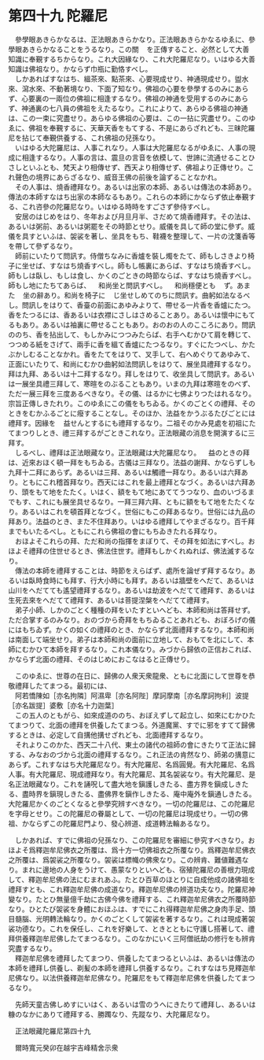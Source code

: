 # 第四十九 陀羅尼
　參學眼あきらかなるは、正法眼あきらかなり。正法眼あきらかなるゆゑに、參學眼あきらかなることをうるなり。この關<img width="16" height="16" src="_ctI_7dm.png" border="0">を正傳すること、必然として大善知識に奉覲するちからなり。これ大因緣なり、これ大陀羅尼なり。いはゆる大善知識は佛祖なり。かならず巾瓶に勤恪すべし。  
　しかあればすなはち、縕茶來、點茶來、心要現成せり、神通現成せり。盥水來、瀉水來、不動著境なり、下面了知なり。佛祖の心要を參學するのみにあらず、心要裏の一兩位の佛祖に相逢するなり。佛祖の神通を受用するのみにあらず、神通裏の七八員の佛祖をえたるなり。これによりて、あらゆる佛祖の神通は、この一束に究盡せり。あらゆる佛祖の心要は、この一拈に究盡せり。このゆゑに、佛祖を奉覲するに、天華天香をもてする、不是にあらざれども、三昧陀羅尼を拈じて奉覲供養する、これ佛祖の兒孫なり。  
　いはゆる大陀羅尼は、人事これなり。人事は大陀羅尼なるがゆゑに、人事の現成に相逢するなり。人事の言は、震旦の言音を依模して、世諦に流通せることひさしといふとも、梵天より相傳せず、西天より相傳せず、佛祖より正傳せり。これ聲色の境界にあらざるなり、威音王佛の前後を論ずることなかれ。  
　その人事は、燒香禮拜なり。あるいは出家の本師、あるいは傳法の本師あり。傳法の本師すなはち出家の本師なるもあり。これらの本師にかならず依止奉覲する、これ咨參の陀羅尼なり。いはゆる時時をすごさず參侍すべし。  
　安居のはじめをはり、冬年および月旦月半、さだめて燒香禮拜す。その法は、あるいは粥前、あるいは粥罷をその時節とせり。威儀を具して師の堂に參ず。威儀を具すといふは、袈裟を著し、坐具をもち、鞋襪を整理して、一片の沈箋香等を帶して參ずるなり。  
　師前にいたりて問訊す。侍僧ちなみに香爐を裝し燭をたて、師もしさきより椅子に坐せば、すなはち燒香すべし。師もし帳裏にあらば、すなはち燒香すべし。師もしは臥し、もしは食し、かくのごときの時節ならば、すなはち燒香すべし。師もし地にたちてあらば、<img width="16" height="16" src="_cigRKYF.png" border="0">和尚坐と問訊すべし。<img width="16" height="16" src="_cigRKYF.png" border="0">和尚穩便とも<img width="16" height="16" src="_cigRKYF.png" border="0">ず。あまた<img width="16" height="16" src="_cigRKYF.png" border="0">坐の辭あり。和尚を椅子に<img width="16" height="16" src="_cigRKYF.png" border="0">じ坐せしめてのちに問訊す。曲躬如法なるべし。問訊しをはりて、香臺の前面にあゆみよりて、帶せる一片香を香爐にたつ。香をたつるには、香あるいは衣襟にさしはさめることあり。あるいは懷中にもてるもあり。あるいは袖裏に帶せることもあり。おのおの人のこころにあり。問訊ののち、香を拈出して、もしかみにつつみたらば、右手へむかひて肩を轉じて、つつめる紙をさげて、兩手に香を縕て香爐にたつるなり。すぐにたつべし、かたぶかしむることなかれ。香をたてをはりて、叉手して、右へめぐりてあゆみて、正面にいたりて、和尚にむかひ曲躬如法問訊しをはりて、展坐具禮拜するなり。拜は九拜、あるいは十二拜するなり。拜しをはりて、收坐具して問訊す。あるいは一展坐具禮三拜して、寒暄をのぶることもあり。いまの九拜は寒暄をのべず、ただ一展三拜を三度あるべきなり。その儀、はるかに七佛よりつたはれるなり。宗旨正傳しきたれり。このゆゑにこの儀をもちゐる。かくのごとくの禮拜、そのときをむかふるごとに癈することなし。そのほか、法益をかうぶるたびごとには禮拜す。因緣を<img width="16" height="16" src="_cigRKYF.png" border="0">益せんとするにも禮拜するなり。二祖そのかみ見處を初祖にたてまつりしとき、禮三拜するがごときこれなり。正法眼藏の消息を開演するに三拜す。  
　しるべし、禮拜は正法眼藏なり。正法眼藏は大陀羅尼なり。<img width="16" height="16" src="_cigRKYF.png" border="0">益のときの拜は、近來おほく頓一拜をもちゐる。古儀は三拜なり。法益の謝拜、かならずしも九拜十二拜にあらず。あるいは三拜、あるいは觸禮一拜なり。あるいは六拜あり。ともにこれ稽首拜なり。西天にはこれを最上禮拜となづく。あるいは六拜あり、頭をもて地をたたく。いはく、額をもて地にあててうつなり、血のいづるまでもす、これにも展坐具せるなり。一拜三拜六拜、ともに額をもて地をたたくなり。あるいはこれを頓首拜となづく。世俗にもこの拜あるなり。世俗には九品の拜あり。法益のとき、また不住拜あり。いはゆる禮拜してやまざるなり。百千拜までもいたるべし。ともにこれら佛祖の會にもちゐきたれる拜なり。  
　おほよそこれらの拜、ただ和尚の指揮をまぼりて、その拜を如法にすべし。おほよそ禮拜の住世せるとき、佛法住世す。禮拜もしかくれぬれば、佛法滅するなり。  
　傳法の本師を禮拜することは、時節をえらばず、處所を論ぜず拜するなり。あるいは臥時食時にも拜す、行大小時にも拜す。あるいは牆壁をへだて、あるいは山川をへだてても遙望禮拜するなり。あるいは劫波をへだてて禮拜す、あるいは生死去來をへだてて禮拜す、あるいは菩提涅槃をへだてて禮拜す。  
　弟子小師、しかのごとく種種の拜をいたすといへども、本師和尚は答拜せず。ただ合掌するのみなり。おのづから奇拜をもちゐることあれども、おぼろげの儀にはもちゐず。かくの如くの禮拜のとき、かならず北面禮拜するなり。本師和尚は南面して端坐せり。弟子は本師和尚の面前に立地して、おもてを北にして、本師にむかひて本師を拜するなり。これ本儀なり。みづから歸依の正信おこれば、かならず北面の禮拜、そのはじめにおこなはると正傳せり。  
  
　このゆゑに、世尊の在日に、歸佛の人衆天衆龍衆、ともに北面にして世尊を恭敬禮拜したてまつる。最初には、  
　阿若憍陳如［亦名拘隣］阿濕卑［亦名阿陛］摩訶摩南［亦名摩訶拘利］波提［亦名跋提］婆敷［亦名十力迦葉］  
　この五人のともがら、如來成道ののち、おぼえずして起立し、如來にむかひたてまつりて、北面の禮拜を供養したてまつる。外道魔黨、すでに邪をすてて歸佛するときは、必定して自搆他搆せざれども、北面禮拜するなり。  
　それよりこのかた、西天二十八代、東土の諸代の祖師の會にきたりて正法に歸する、みなおのづから北面の禮拜するなり。これ正法の肯然なり、師弟の搆意にあらず。これすなはち大陀羅尼なり。有大陀羅尼、名爲圓覺。有大陀羅尼、名爲人事。有大陀羅尼、現成禮拜なり。有大陀羅尼、其名袈裟なり。有大陀羅尼、是名正法眼藏なり。これを誦呪して盡大地を鎭護しきたる、盡方界を鎭成しきたる、盡時界を鎭現しきたる、盡佛界を鎭作しきたる、庵中庵外を鎭通しきたる。大陀羅尼かくのごとくなると參學究辨すべきなり。一切の陀羅尼は、この陀羅尼を字母とせり。この陀羅尼の眷屬として、一切の陀羅尼は現成せり。一切の佛祖、かならずこの陀羅尼門より、發心辨道、成道轉法輪あるなり。  
  
　しかあれば、すでに佛祖の兒孫なり、この陀羅尼を審細に參究すべきなり。おほよそ爲釋迦牟尼佛衣之所覆は、爲十方一切佛祖衣之所覆なり。爲釋迦牟尼佛衣之所覆は、爲袈裟之所覆なり。袈裟は標幟の佛衆なり。この辨肯、難値難遇なり。まれに邊地の人身をうけて、愚蒙なりといへども、宿殖陀羅尼の善根力現成して、釋迦牟尼佛の法にむまれあふ。たとひ百草のほとりに自成他成の諸佛祖を禮拜すとも、これ釋迦牟尼佛の成道なり。釋迦牟尼佛の辨道功夫なり。陀羅尼神變なり。たとひ無量億千劫に古佛今佛を禮拜する、これ釋迦牟尼佛衣之所覆時節なり。ひとたび袈裟を身體におほふは、すでにこれ得釋迦牟尼佛之身肉手足、頭目髓腦、光明轉法輪なり。かくのごとくして袈裟を著するなり。これは現成著袈裟功德なり。これを保任し、これを好樂して、ときとともに守護し搭著して、禮拜供養釋迦牟尼佛したてまつるなり。このなかにいく三阿僧祇劫の修行をも辨肯究盡するなり。  
　釋迦牟尼佛を禮拜したてまつり、供養したてまつるといふは、あるいは傳法の本師を禮拜し供養し、剃髪の本師を禮拜し供養するなり。これすなはち見釋迦牟尼佛なり。以法供養釋迦牟尼佛なり。陀羅尼をもて釋迦牟尼佛を供養したてまつるなり。  
  
　先師天童古佛しめすにいはく、あるいは雪のうへにきたりて禮拜し、あるいは糠のなかにありて禮拜する、勝躅なり、先蹤なり、大陀羅尼なり。  
  
　正法眼藏陀羅尼第四十九  
  
　爾時寬元癸卯在越宇吉峰精舍示衆